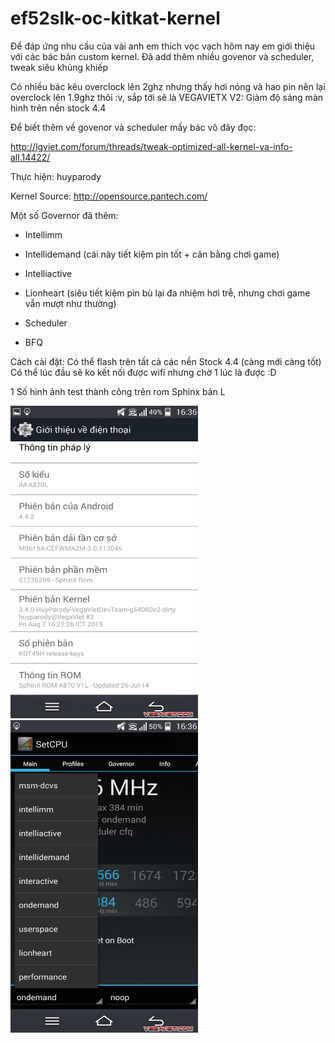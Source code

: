 # ef52slk-oc-kitkat-kernel
Để đáp ứng nhu cầu của vài anh em thích vọc vạch hôm nay em giới thiệu với các bác bản custom kernel. Đã add thêm nhiều govenor và scheduler, tweak siêu khủng khiếp

Có nhiều bác kêu overclock lên 2ghz nhưng thấy hơi nóng và hao pin nên lại overclock lên 1.9ghz thôi :v, sắp tới sẽ là VEGAVIETX V2: Giảm độ sáng màn hình trên nền stock 4.4

Để biết thêm về govenor và scheduler mấy bác vô đây đọc:

http://lgviet.com/forum/threads/tweak-optimized-all-kernel-va-info-all.14422/

Thực hiện: huyparody

Kernel Source: http://opensource.pantech.com/

Một số Governor đã thêm:

+ Intellimm

+ Intellidemand (cái này tiết kiệm pin tốt + cân bằng chơi game)

+ Intelliactive

+ Lionheart (siêu tiết kiệm pin bù lại đa nhiệm hơi trễ, nhưng chơi game vẫn mượt như thường)

+ Scheduler

+ BFQ

Cách cài đặt: Có thể flash trên tất cả các nền Stock 4.4 (càng mới càng tốt)
Có thể lúc đầu sẽ ko kết nối được wifi nhưng chờ 1 lúc là được :D

1 Số hình ảnh test thành công trên rom Sphinx bản L


<img src="/images/1.jpg" height="500" width="300">

<img src="/images/2.jpg" height="500" width="300">

